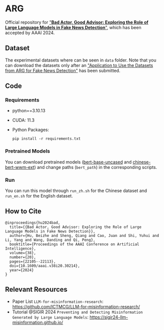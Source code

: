 # ARG

Official repository for ["**Bad Actor, Good Advisor: Exploring the Role of Large Language Models in Fake News Detection**"](https://arxiv.org/abs/2309.12247), which has been accepted by AAAI 2024.

## Dataset

The experimental datasets where can be seen in `data` folder. Note that you can download the datasets only after an ["Application to Use the Datasets from ARG for Fake News Detection"](https://forms.office.com/r/DfVwbsbVyM) has been submitted.

## Code

### Requirements

- python==3.10.13

- CUDA: 11.3

- Python Packages:

  ```
  pip install -r requirements.txt
  ```

### Pretrained Models

You can download pretrained models ([bert-base-uncased](https://huggingface.co/google-bert/bert-base-uncased) and [chinese-bert-wwm-ext](https://huggingface.co/hfl/chinese-bert-wwm-ext)) and change paths (`bert_path`) in the corresponding scripts.

### Run

You can run this model through `run_zh.sh` for the Chinese dataset and `run_en.sh` for the English dataset. 

## How to Cite

```
@inproceedings{hu2024bad,
  title={{Bad Actor, Good Advisor: Exploring the Role of Large Language Models in Fake News Detection}},
  author={Hu, Beizhe and Sheng, Qiang and Cao, Juan and Shi, Yuhui and Li, Yang and Wang, Danding and Qi, Peng},
  booktitle={Proceedings of the AAAI Conference on Artificial Intelligence},
  volume={38},
  number={20},
  pages={22105--22113},
  doi={10.1609/aaai.v38i20.30214},
  year={2024}
}
```

## Relevant Resources
- Paper List ``LLM-for-misinformation-research``: https://github.com/ICTMCG/LLM-for-misinformation-research/
- Tutorial @SIGIR 2024 ``Preventing and Detecting Misinformation Generated by Large Language Models``: https://sigir24-llm-misinformation.github.io/
